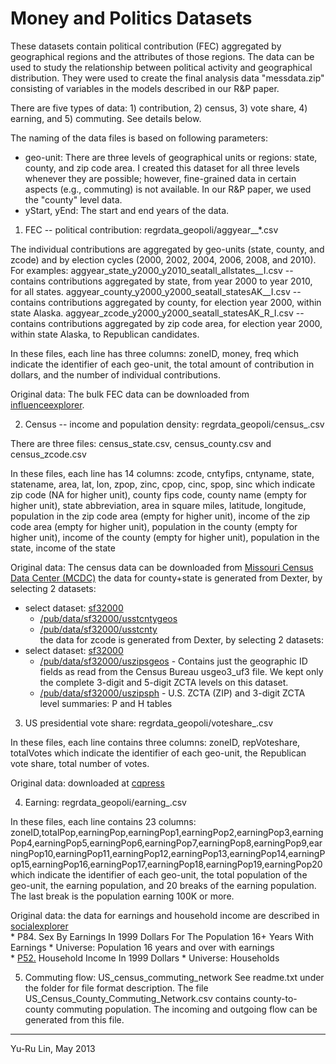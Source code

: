 Money and Politics Datasets
===========================

These datasets contain political contribution (FEC) aggregated by geographical regions and the attributes of those regions. The data can be used to study the relationship between political activity and geographical distribution. They were used to create the final analysis data "messdata.zip" consisting of variables in the models described in our R&P paper.

There are five types of data: 1) contribution, 2) census, 3) vote share, 4) earning, and 5) commuting. See details below.

The naming of the data files is based on following parameters:
* geo-unit: There are three levels of geographical units or regions: state, county, and zip code area. I created this dataset for all three levels whenever they are possible; however, fine-grained data in certain aspects (e.g., commuting) is not available. In our R&P paper, we used the "county" level data.
* yStart, yEnd: The start and end years of the data.


1) FEC -- political contribution: regrdata_geopoli/aggyear_<geo-unit>_<yStart>_<yEnd>_*.csv

The individual contributions are aggregated by geo-units (state, county, and zcode) and by election cycles (2000, 2002, 2004, 2006, 2008, and 2010). 
For examples:
aggyear_state_y2000_y2010_seatall_allstates__I.csv -- contains contributions aggregated by state, from year 2000 to year 2010, for all states.
aggyear_county_y2000_y2000_seatall_statesAK__I.csv -- contains contributions aggregated by county, for election year 2000, within state Alaska.
aggyear_zcode_y2000_y2000_seatall_statesAK_R_I.csv -- contains contributions aggregated by zip code area, for election year 2000, within state Alaska, to Republican candidates.

In these files, each line has three columns: 
zoneID, money, freq
which indicate the identifier of each geo-unit, the total amount of contribution in dollars, and the number of individual contributions.

Original data: The bulk FEC data can be downloaded from [influenceexplorer](http://data.influenceexplorer.com/bulk/).

2) Census -- income and population density: regrdata_geopoli/census_<geo-unit>.csv 

There are three files: census_state.csv, census_county.csv and census_zcode.csv

In these files, each line has 14 columns: 
zcode, cntyfips, cntyname, state, statename, area, lat, lon, zpop, zinc, cpop, cinc, spop, sinc
which indicate zip code (NA for higher unit), county fips code, county name (empty for higher unit), state abbreviation, area in square miles, latitude, longitude, population in the zip code area (empty for higher unit), income of the zip code area (empty for higher unit), population in the county (empty for higher unit), income of the county (empty for higher unit), population in the state, income of the state

Original data: The census data can be downloaded from [Missouri Census Data Center (MCDC)](http://mcdc.missouri.edu/cgi-bin/uexplore?/pub/data/sf32000)
the data for county+state is generated from Dexter, by selecting 2 datasets:
- select dataset: [sf32000](http://mcdc.missouri.edu/cgi-bin/uexplore?/pub/data/sf32000)
	- [/pub/data/sf32000/usstcntygeos](http://mcdc2.missouri.edu/cgi-bin/broker?_PROGRAM=websas.uex2dex.sas&_SERVICE=appdev&path=/pub/data/sf32000&dset=usstcntygeos&view=0)             
	- [/pub/data/sf32000/usstcnty](http://mcdc2.missouri.edu/cgi-bin/broker?_PROGRAM=websas.uex2dex.sas&_SERVICE=appdev&path=/pub/data/sf32000&dset=usstcnty&view=0)        	
the data for zcode is generated from Dexter, by selecting 2 datasets:
- select dataset: [sf32000](http://mcdc.missouri.edu/cgi-bin/uexplore?/pub/data/sf32000)
	- [/pub/data/sf32000/uszipsgeos](http://mcdc2.missouri.edu/cgi-bin/broker?_PROGRAM=websas.uex2dex.sas&_SERVICE=appdev&path=/pub/data/sf32000&dset=uszipsgeos&view=0) - Contains just the geographic ID fields as read from the Census Bureau usgeo3_uf3 file. We kept only the complete 3-digit and 5-digit ZCTA levels on this dataset.
	- [/pub/data/sf32000/uszipsph](http://mcdc2.missouri.edu/cgi-bin/broker?_PROGRAM=websas.uex2dex.sas&_SERVICE=appdev&path=/pub/data/sf32000&dset=uszipsph&view=0) - U.S. ZCTA (ZIP) and 3-digit ZCTA level summaries: P and H tables       

3) US presidential vote share: regrdata_geopoli/voteshare_<geo-unit>_<yStart>_<yEnd>.csv

In these files, each line contains three columns:
zoneID, repVoteshare, totalVotes
which indicate the identifier of each geo-unit, the Republican vote share, total number of votes.

Original data: downloaded at [cqpress](http://library.cqpress.com.ezp-prod1.hul.harvard.edu/elections/export.php)

4) Earning: regrdata_geopoli/earning_<geo-unit>.csv

In these files, each line contains 23 columns:
zoneID,totalPop,earningPop,earningPop1,earningPop2,earningPop3,earningPop4,earningPop5,earningPop6,earningPop7,earningPop8,earningPop9,earningPop10,earningPop11,earningPop12,earningPop13,earningPop14,earningPop15,earningPop16,earningPop17,earningPop18,earningPop19,earningPop20
which indicate the identifier of each geo-unit, the total population of the geo-unit, the earning population, and 20 breaks of the earning population. The last break is the population earning 100K or more.

Original data: the data for earnings and household income are described in [socialexplorer](http://www.socialexplorer.com/pub/reportdata/metabrowser.aspx?survey=C2000&ds=Summary+File+3&table=P084&header=True)    
    * P84. Sex By Earnings In 1999 Dollars For The Population 16+ Years With Earnings
    * Universe: Population 16 years and over with earnings    
    * [P52.](http://www.socialexplorer.com/pub/reportdata/metabrowser.aspx?survey=C2000&ds=Summary+File+3&table=P052&header=True)	Household Income In 1999 Dollars
    * Universe: Households

5) Commuting flow: US_census_commuting_network
See readme.txt under the folder for file format description.
The file US_Census_County_Commuting_Network.csv contains county-to-county commuting population. The incoming and outgoing flow can be generated from this file. 


------------------------------------------------
Yu-Ru Lin, May 2013
